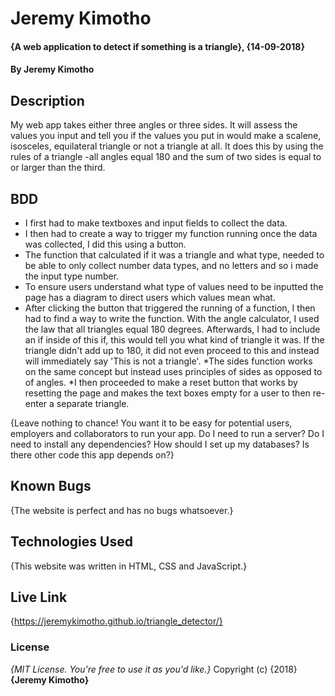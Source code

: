 # Jeremy Kimotho
#### {A web application to detect if something is a triangle}, {14-09-2018}
#### By **Jeremy Kimotho**
## Description
My web app takes either three angles or three sides. It will assess the values you input and tell you if the values you put in would make a scalene, isosceles, equilateral triangle or not a triangle at all. It does this by using the rules of a triangle -all angles equal 180 and the sum of two sides is equal to or larger than the third.
## BDD
* I first had to make textboxes and input fields to collect the data.
* I then had to create a way to trigger my function running once the data was collected, I did this using a button.
* The function that calculated if it was a triangle and what type, needed to be able to only collect number data types, and no letters and so i made the input type number.
* To ensure users understand what type of values need to be inputted the page has a diagram to direct users which values mean what.
* After clicking the button that triggered the running of a function, I then had to find a way to write the function. With the angle calculator, I used the law that all triangles equal 180 degrees. Afterwards, I had to include an if inside of this if, this would tell you what kind of triangle it was. If the triangle didn't add up to 180, it did not even proceed to this and instead will immediately say 'This is not a triangle'.
*The sides function works on the same concept but instead uses principles of sides as opposed to of angles.
*I then proceeded to make a reset button that works by resetting the page and makes the text boxes empty for a user to then re-enter a separate triangle.

{Leave nothing to chance! You want it to be easy for potential users, employers and collaborators to run your app. Do I need to run a server? Do I need to install any dependencies? How should I set up my databases? Is there other code this app depends on?}
## Known Bugs
{The website is perfect and has no bugs whatsoever.}
## Technologies Used
{This website was written in HTML, CSS and JavaScript.}
## Live Link
{https://jeremykimotho.github.io/triangle_detector/}
### License
*{MIT License. You're free to use it as you'd like.}*
Copyright (c) {2018} **{Jeremy Kimotho}**
